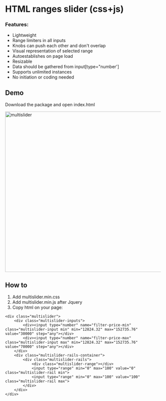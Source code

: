 # HTML ranges slider (css+js)

### Features:
- Lightweight
- Range limiters in all inputs
- Knobs can push each other and don't overlap
- Visual representation of selected range
- Autoestablishes on page load
- Resizable
- Data should be gathered from input[type="number']
- Supports unlimited instances
- No initiation or coding needed

## Demo
Download the package and open index.html

<img width="520" alt="multislider" src="https://github.com/user-attachments/assets/fd3d745b-651a-471a-a92f-1d4be158afda" />

## How to
1. Add multislider.min.css
2. Add multislider.min.js after Jquery
3. Copy html on your page:
```
<div class="multislider">
	<div class="multislider-inputs">
		<div><input type="number" name="filter-price-min" class="multislider-input min" min="12824.32" max="152735.76" value="30000" step="any"></div>
		<div><input type="number" name="filter-price-max" class="multislider-input max" min="12824.32" max="152735.76" value="70000" step="any"></div>
	</div>
	<div class="multislider-rails-container">
		<div class="multislider-rails">
			<div class="multislider-range"></div>
			<input type="range" min="0" max="100" value="0" class="multislider-rail min">
			<input type="range" min="0" max="100" value="100" class="multislider-rail max">
		</div>
	</div>
</div>
```
